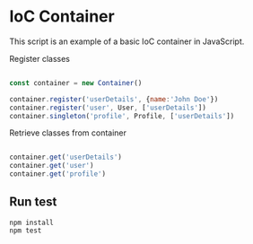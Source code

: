# IoC Container

This script is an example of a basic IoC container in JavaScript.

Register classes

```javascript

const container = new Container()

container.register('userDetails', {name:'John Doe'})
container.register('user', User, ['userDetails']) 
container.singleton('profile', Profile, ['userDetails'])

```

Retrieve classes from container


```javascript

container.get('userDetails')
container.get('user') 
container.get('profile')

```

## Run test

```
npm install
npm test
```